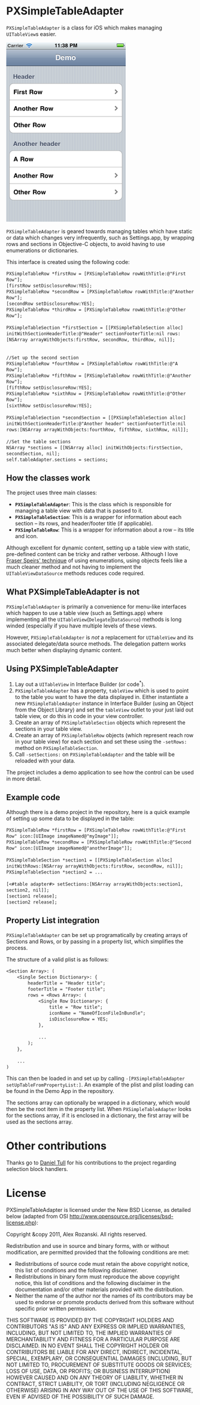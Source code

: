 PXSimpleTableAdapter
====================

`PXSimpleTableAdapter` is a class for iOS which makes managing `UITableView`s easier.

![Demo App](https://github.com/Perspx/PXSimpleTableAdapter/raw/gh-pages/Pages/DemoApp.png)

`PXSimpleTableAdapter` is geared towards managing tables which have static or data which changes very infrequently, such as Settings.app, by wrapping rows and sections in Objective-C objects, to avoid having to use enumerations or dictionaries.

This interface is created using the following code:

    PXSimpleTableRow *firstRow = [PXSimpleTableRow rowWithTitle:@"First Row"];
    [firstRow setDisclosureRow:YES];
    PXSimpleTableRow *secondRow = [PXSimpleTableRow rowWithTitle:@"Another Row"];
    [secondRow setDisclosureRow:YES];
    PXSimpleTableRow *thirdRow = [PXSimpleTableRow rowWithTitle:@"Other Row"];

    PXSimpleTableSection *firstSection = [[PXSimpleTableSection alloc] initWithSectionHeaderTitle:@"Header" sectionFooterTitle:nil rows:[NSArray arrayWithObjects:firstRow, secondRow, thirdRow, nil]];


    //Set up the second section
    PXSimpleTableRow *fourthRow = [PXSimpleTableRow rowWithTitle:@"A Row"];
    PXSimpleTableRow *fifthRow = [PXSimpleTableRow rowWithTitle:@"Another Row"];
    [fifthRow setDisclosureRow:YES];
    PXSimpleTableRow *sixthRow = [PXSimpleTableRow rowWithTitle:@"Other Row"];
    [sixthRow setDisclosureRow:YES];

    PXSimpleTableSection *secondSection = [[PXSimpleTableSection alloc] initWithSectionHeaderTitle:@"Another header" sectionFooterTitle:nil rows:[NSArray arrayWithObjects:fourthRow, fifthRow, sixthRow, nil]];

    //Set the table sections
    NSArray *sections = [[NSArray alloc] initWithObjects:firstSection, secondSection, nil];
    self.tableAdapter.sections = sections;


How the classes work
---------------------

The project uses three main classes:

- **`PXSimpleTableAdapter`**: This is the class which is responsible for managing a table view with data that is passed to it.
- **`PXSimpleTableSection`**: This is a wrapper for information about each section – its rows, and header/footer title (if applicable).
- **`PXSimpleTableRow`**: This is a wrapper for information about a row – its title and icon.

Although excellent for dynamic content, setting up a table view with static, pre-defined content can be tricky and rather verbose. Although I love [Fraser Speirs' technique](http://speirs.org/blog/2008/10/11/a-technique-for-using-uitableview-and-retaining-your-sanity.html) of using enumerations, using objects feels like a much cleaner method and not having to implement the `UITableViewDataSource` methods reduces code required.

What PXSimpleTableAdapter is not
--------------------------------

`PXSimpleTableAdapter` is primarily a convenience for menu-like interfaces which happen to use a table view (such as Settings.app) where implementing all the `UITableView`(`Delegate`|`DataSource`) methods is long winded (especially if you have multiple levels of these views.

However, `PXSimpleTableAdapter` is *not* a replacement for `UITableView` and its associated delegate/data source methods. The delegation pattern works much better when displaying dynamic content.


Using PXSimpleTableAdapter
--------------------------

1. Lay out a `UITableView` in Interface Builder (or code<sup>*</sup>).
2. `PXSimpleTableAdapter` has a property, `tableView` which is used to point to the table you want to have the data displayed in. Either instantiate a new `PXSimpleTableAdapter` instance in Interface Builder (using an Object from the Object Library) and set the `tableView` outlet to your just laid out table view, or do this in code in your view controller.
3. Create an array of `PXSimpleTableSection` objects which represent the sections in your table view.
4. Create an array of `PXSimpleTableRow` objects (which represent reach row in your table view) for each section and set these using the `-setRows:` method on `PXSimpleTableSection`.
5. Call `-setSections:` on `PXSimpleTableAdapter` and the table will be reloaded with your data.

The project includes a demo application to see how the control can be used in more detail.

Example code
------------

Although there is a demo project in the repository, here is a quick example of setting up some data to be displayed in the table:

    PXSimpleTableRow *firstRow = [PXSimpleTableRow rowWithTitle:@"First Row" icon:[UIImage imageNamed@"myImage"]];
    PXSimpleTableRow *secondRow = [PXSimpleTableRow rowWithTitle:@"Second Row" icon:[UIImage imageNamed@"anotherImage"]];

    PXSimpleTableSection *section1 = [[PXSimpleTableSection alloc] initWithRows:[NSArray arrayWithObjects:firstRow, secondRow, nil]];
    PXSimpleTableSection *section2 = ...

    [<#table adapter#> setSections:[NSArray arrayWithObjects:section1, section2, nil]];
    [section1 release];
    [section2 release];

Property List integration
-------------------------

`PXSimpleTableAdapter` can be set up programatically by creating arrays of Sections and Rows, or by passing in a property list, which simplifies the process.

The structure of a valid plist is as follows:

    <Section Array>: (
        <Single Section Dictionary>: {
            headerTitle = "Header title";
            footerTitle = "Footer title";
            rows = <Rows Array>: (
                <Single Row Dictionary>: {
                    title = "Row title";
                    iconName = "NameOfIconFileInBundle";
                    isDisclosureRow = YES;
                },

                ...
            );
        },
        
        ...
    )

This can then be loaded in and set up by calling `-[PXSimpleTableAdapter setUpTableFromPropertyList:]`. An example of the plist and plist loading can be found in the Demo App in the repository.

The sections array can optionally be wrapped in a dictionary, which would then be the root item in the property list. When `PXSimpleTableAdapter` looks for the sections array, if it is enclosed in a dictionary, the first array will be used as the sections array.

Other contributions
===========

Thanks go to [Daniel Tull](https://github.com/danielctull) for his contributions to the project regarding selection block handlers.

License
=======

PXSimpleTableAdapter is licensed under the New BSD License, as detailed below (adapted from OSI http://www.opensource.org/licenses/bsd-license.php):


Copyright &copy 2011, Alex Rozanski.
All rights reserved.

Redistribution and use in source and binary forms, with or without modification, are permitted provided that the following conditions are met:

- Redistributions of source code must retain the above copyright notice, this list of conditions and the following disclaimer.
- Redistributions in binary form must reproduce the above copyright notice, this list of conditions and the following disclaimer in the documentation and/or other materials provided with the distribution.
- Neither the name of the author nor the names of its contributors may be used to endorse or promote products derived from this software without specific prior written permission.

THIS SOFTWARE IS PROVIDED BY THE COPYRIGHT HOLDERS AND CONTRIBUTORS "AS IS" AND ANY EXPRESS OR IMPLIED WARRANTIES, INCLUDING, BUT NOT LIMITED TO, THE IMPLIED WARRANTIES OF MERCHANTABILITY AND FITNESS FOR A PARTICULAR PURPOSE ARE DISCLAIMED. IN NO EVENT SHALL THE COPYRIGHT HOLDER OR CONTRIBUTORS BE LIABLE FOR ANY DIRECT, INDIRECT, INCIDENTAL, SPECIAL, EXEMPLARY, OR CONSEQUENTIAL DAMAGES (INCLUDING, BUT NOT LIMITED TO, PROCUREMENT OF SUBSTITUTE GOODS OR SERVICES; LOSS OF USE, DATA, OR PROFITS; OR BUSINESS INTERRUPTION) HOWEVER CAUSED AND ON ANY THEORY OF LIABILITY, WHETHER IN CONTRACT, STRICT LIABILITY, OR TORT (INCLUDING NEGLIGENCE OR OTHERWISE) ARISING IN ANY WAY OUT OF THE USE OF THIS SOFTWARE, EVEN IF ADVISED OF THE POSSIBILITY OF SUCH DAMAGE.

